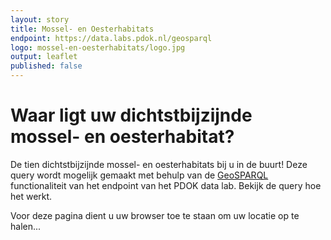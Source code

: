```yaml
---
layout: story
title: Mossel- en Oesterhabitats
endpoint: https://data.labs.pdok.nl/geosparql
logo: mossel-en-oesterhabitats/logo.jpg
output: leaflet
published: false
---
```


# Waar ligt uw dichtstbijzijnde mossel- en oesterhabitat?
De tien dichtstbijzijnde mossel- en oesterhabitats bij u in de buurt! Deze query wordt mogelijk gemaakt met behulp van de [GeoSPARQL](https://en.wikipedia.org/wiki/GeoSPARQL) functionaliteit van het endpoint van het PDOK data lab. Bekijk de query hoe het werkt.

Voor deze pagina dient u uw browser toe te staan om uw locatie op te halen...

<!-- if the geolocation request doesn't work out: fill the div text with a comment -->
<div id="remarks"></div>

<query data-endpoint="https://data.labs.pdok.nl/geosparql" data-output="geo"></query>
<script type="text/javascript" src="mosselscript.js">
</script>
